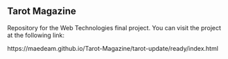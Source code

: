 <h2>Tarot Magazine</h2>
<p>Repository for the Web Technologies final project. You can visit the project at the following link:</p>
https://maedeam.github.io/Tarot-Magazine/tarot-update/ready/index.html
